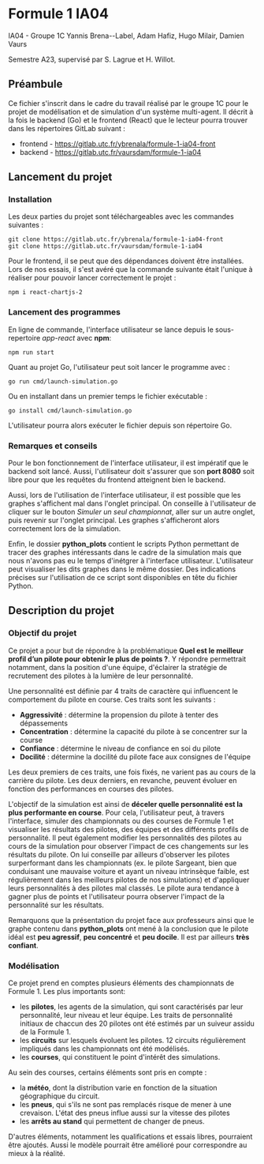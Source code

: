 # Formule 1 IA04

IA04 - Groupe 1C
Yannis Brena--Label, Adam Hafiz, Hugo Milair, Damien Vaurs

Semestre A23, supervisé par S. Lagrue et H. Willot.

## Préambule

Ce fichier s'inscrit dans le cadre du travail réalisé par le groupe 1C pour le projet de modélisation et de simulation d'un système multi-agent. Il décrit à la fois le backend (Go) et le frontend (React) que le lecteur pourra trouver dans les répertoires GitLab suivant :

- frontend - https://gitlab.utc.fr/ybrenala/formule-1-ia04-front 
- backend - https://gitlab.utc.fr/vaursdam/formule-1-ia04 

## Lancement du projet

### Installation

Les deux parties du projet sont téléchargeables avec les commandes suivantes :

    git clone https://gitlab.utc.fr/ybrenala/formule-1-ia04-front
    git clone https://gitlab.utc.fr/vaursdam/formule-1-ia04 

Pour le frontend, il se peut que des dépendances doivent être installées. Lors de nos essais, il s'est avéré que la commande suivante était l'unique à réaliser pour pouvoir lancer correctement le projet : 

    npm i react-chartjs-2

### Lancement des programmes

En ligne de commande, l'interface utilisateur se lance depuis le sous-repertoire *app-react* avec **npm**:

    npm run start

Quant au projet Go, l'utilisateur peut soit lancer le programme avec :

    go run cmd/launch-simulation.go

Ou en installant dans un premier temps le fichier exécutable :

    go install cmd/launch-simulation.go

L'utilisateur pourra alors exécuter le fichier depuis son répertoire Go.

### Remarques et conseils

Pour le bon fonctionnement de l'interface utilisateur, il est impératif que le backend soit lancé. Aussi, l'utilisateur doit s'assurer que son **port 8080** soit libre pour que les requêtes du frontend atteignent bien le backend.

Aussi, lors de l'utilisation de l'interface utilisateur, il est possible que les graphes s'affichent mal dans l'onglet principal. On conseille à l'utilisateur de cliquer sur le bouton *Simuler un seul championnat*, aller sur un autre onglet, puis revenir sur l'onglet principal. Les graphes s'afficheront alors correctement lors de la simulation.

Enfin, le dossier **python_plots** contient le scripts Python permettant de tracer des graphes intéressants dans le cadre de la simulation mais que nous n'avons pas eu le temps d'inétgrer à l'interface utilisateur. L'utilisateur peut visualiser les dits graphes dans le même dossier. Des indications précises sur l'utilisation de ce script sont disponibles en tête du fichier Python.

## Description du projet

### Objectif du projet

Ce projet a pour but de répondre à la problématique **Quel est le meilleur profil d’un pilote pour obtenir le plus de points ?**. Y répondre permettrait notamment, dans la position d'une équipe, d'éclairer la stratégie de recrutement des pilotes à la lumière de leur personnalité.

Une personnalité est définie par 4 traits de caractère qui influencent le comportement du pilote en course. Ces traits sont les suivants :

- **Aggressivité** : détermine la propension du pilote à tenter des dépassements
- **Concentration** : détermine la capacité du pilote à se concentrer sur la course
- **Confiance** : détermine le niveau de confiance en soi du pilote
- **Docilité** : détermine la docilité du pilote face aux consignes de l'équipe

Les deux premiers de ces traits, une fois fixés, ne varient pas au cours de la carrière du pilote. Les deux derniers, en revanche, peuvent évoluer en fonction des performances en courses des pilotes.

L'objectif de la simulation est ainsi de **déceler quelle personnalité est la plus performante en course**. Pour cela, l'utilisateur peut, à travers l'interface, simuler des championnats ou des courses de Formule 1 et visualiser les résultats des pilotes, des équipes et des différents profils de personnalité. Il peut également modifier les personnalités des pilotes au cours de la simulation pour observer l'impact de ces changements sur les résultats du pilote.
On lui conseille par ailleurs d'observer les pilotes surperformant dans les championnats (ex. le pilote Sargeant, bien que conduisant une mauvaise voiture et ayant un niveau intrinsèque faible, est régulièrement dans les meilleurs pilotes de nos simulations) et d'appliquer leurs personnalités à des pilotes mal classés. Le pilote aura tendance à gagner plus de points et l'utilisateur pourra observer l'impact de la personnalité sur les résultats.

Remarquons que la présentation du projet face aux professeurs ainsi que le graphe contenu dans **python_plots** ont mené à la conclusion que le pilote idéal est **peu agressif**, **peu concentré** et **peu docile**. Il est par ailleurs **très confiant**.

### Modélisation

Ce projet prend en comptes plusieurs éléments des championnats de Formule 1. Les plus importants sont:

- les **pilotes**, les agents de la simulation, qui sont caractérisés par leur personnalité, leur niveau et leur équipe. Les traits de personnalité initiaux de chaccun des 20 pilotes ont été estimés par un suiveur assidu de la Formule 1.
- les **circuits** sur lesquels évoluent les pilotes. 12 circuits régulièrement impliqués dans les championnats ont été modélisés.
- les **courses**, qui constituent le point d'intérêt des simulations.

Au sein des courses, certains éléments sont pris en compte :

- la **météo**, dont la distribution varie en fonction de la situation géographique du circuit.
- les **pneus**, qui s'ils ne sont pas remplacés risque de mener à une crevaison. L'état des pneus influe aussi sur la vitesse des pilotes
- les **arrêts au stand** qui permettent de changer de pneus.

D'autres éléments, notamment les qualifications et essais libres, pourraient être ajoutés. Aussi le modèle pourrait être amélioré pour correspondre au mieux à la réalité.
